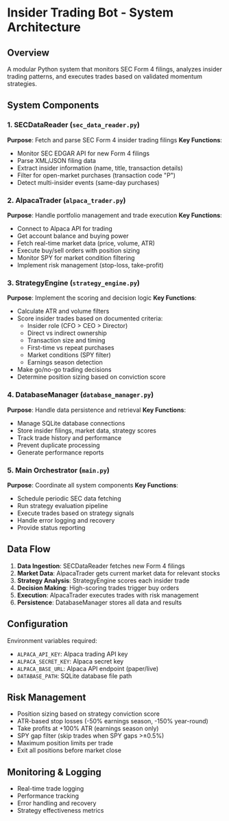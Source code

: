 # Insider Trading Bot - System Architecture

## Overview
A modular Python system that monitors SEC Form 4 filings, analyzes insider trading patterns, and executes trades based on validated momentum strategies.

## System Components

### 1. SECDataReader (`sec_data_reader.py`)
**Purpose**: Fetch and parse SEC Form 4 insider trading filings
**Key Functions**:
- Monitor SEC EDGAR API for new Form 4 filings
- Parse XML/JSON filing data
- Extract insider information (name, title, transaction details)
- Filter for open-market purchases (transaction code "P")
- Detect multi-insider events (same-day purchases)

### 2. AlpacaTrader (`alpaca_trader.py`)
**Purpose**: Handle portfolio management and trade execution
**Key Functions**:
- Connect to Alpaca API for trading
- Get account balance and buying power
- Fetch real-time market data (price, volume, ATR)
- Execute buy/sell orders with position sizing
- Monitor SPY for market condition filtering
- Implement risk management (stop-loss, take-profit)

### 3. StrategyEngine (`strategy_engine.py`)
**Purpose**: Implement the scoring and decision logic
**Key Functions**:
- Calculate ATR and volume filters
- Score insider trades based on documented criteria:
  - Insider role (CFO > CEO > Director)
  - Direct vs indirect ownership
  - Transaction size and timing
  - First-time vs repeat purchases
  - Market conditions (SPY filter)
  - Earnings season detection
- Make go/no-go trading decisions
- Determine position sizing based on conviction score

### 4. DatabaseManager (`database_manager.py`)
**Purpose**: Handle data persistence and retrieval
**Key Functions**:
- Manage SQLite database connections
- Store insider filings, market data, strategy scores
- Track trade history and performance
- Prevent duplicate processing
- Generate performance reports

### 5. Main Orchestrator (`main.py`)
**Purpose**: Coordinate all system components
**Key Functions**:
- Schedule periodic SEC data fetching
- Run strategy evaluation pipeline
- Execute trades based on strategy signals
- Handle error logging and recovery
- Provide status reporting

## Data Flow

1. **Data Ingestion**: SECDataReader fetches new Form 4 filings
2. **Market Data**: AlpacaTrader gets current market data for relevant stocks
3. **Strategy Analysis**: StrategyEngine scores each insider trade
4. **Decision Making**: High-scoring trades trigger buy orders
5. **Execution**: AlpacaTrader executes trades with risk management
6. **Persistence**: DatabaseManager stores all data and results

## Configuration

Environment variables required:
- `ALPACA_API_KEY`: Alpaca trading API key
- `ALPACA_SECRET_KEY`: Alpaca secret key
- `ALPACA_BASE_URL`: Alpaca API endpoint (paper/live)
- `DATABASE_PATH`: SQLite database file path

## Risk Management

- Position sizing based on strategy conviction score
- ATR-based stop losses (-50% earnings season, -150% year-round)
- Take profits at +100% ATR (earnings season only)
- SPY gap filter (skip trades when SPY gaps >±0.5%)
- Maximum position limits per trade
- Exit all positions before market close

## Monitoring & Logging

- Real-time trade logging
- Performance tracking
- Error handling and recovery
- Strategy effectiveness metrics